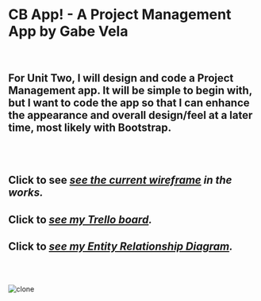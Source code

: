 # CB App! - A Project Management App by Gabe Vela

<br>

## For Unit Two, I will design and code a Project Management app. It will be simple to begin with, but I want to code the app so that I can enhance the appearance and overall design/feel at a later time, most likely with Bootstrap.
<br><br>

## Click to see <em><a href="https://lucid.app/lucidspark/36aa690e-b7b8-4191-907b-5125563714af/edit?invitationId=inv_2c51c34b-de00-4f02-be1f-ad6d280c6e17">see the current wireframe</a> in the works.</em> 

## Click to <em><a href="https://trello.com/invite/b/tBP2QxLy/337f4545e7152dd26d38970953fa619e/project-2-ga-sei">see my Trello board</a>.</em>

## Click to <em><a href="https://lucid.app/lucidchart/3c66bc3b-1fe1-43e1-a841-64126041ef4e/edit?invitationId=inv_9aec31c3-1b09-4417-9655-d2ee9219eef8">see my Entity Relationship Diagram</a>.</em>

<br><br>

![clone](https://imgur.com/57s8NLB.png)

<br>

<!-- ![clone](https://imgur.com/2EW6FiG.png) -->

<br>

<!-- <br>

### Images, vectors. <em><a href="https://www.vecteezy.com/free-vector/deep-ocean">Credits</a>.</em>
### Audio, music. <em><a href="https://www.zapsplat.com/">Credits</a>.</em>

<br><br>

## Welcome to my ReadMe File! Before we begin, please take a few minutes to enjoy the <em><a href="https://www.youtube.com/watch?v=BX3bN5YeiQs">Jaws Theme Song </a> on Youtube.</em> 

<br><br>

![clone](https://imgur.com/O2VXPV5.png)

<br><br>

## Shark Attack is a version of the classic "Hangman" word guessing game. In Shark Attack, the player has 4 opportunities to guess the secret "ocean animal" inspired word, regardless of the word length.

<br>

### Play Shark Attack now! <em><a href="https://gabevela.github.io/sei-project-one/indexMain.html">Click here</a>.</em> 

### Link to the project's GitHub repo can be found <em><a href="https://github.com/gabevela/sei-project-one">here</a>.</em>

### Project # 1 code review and requirements can be found <em><a href="https://git.generalassemb.ly/sei-toronto/sei-flex-49/blob/master/project-1/project-1-requirements.md">here</a>.</em> 

<br><br>

![clone](https://imgur.com/uInYrtk.png)

<br><br>

So, what inspired me to design and develop this simple game and add a twist to the theme? Well, I love swimming in open water but I'm terrified of the creatures that lurk beneath the surface!  

<br>

So here we have it...

<br>

### The very first sketch of the game page which I then scrapped and added the "ocean" theme:

<br>

![clone](https://imgur.com/RzELRxj.jpeg)

<br><br>


And also...

<br>

### The flowchart that I made using the first sketch:

<br>

![clone](https://imgur.com/DWfqqi2.jpeg)

<br><br>

### ...And the final product:

<br>

![clone](https://imgur.com/Oc1x4Pj.jpeg)

<br><br>

# Ready to Play? 

## Step-by-step instructions

<br><br>

### 1. Remember how to play "Hangman"?. 
<br>

### 2. Shark Attack follows the same rules!

<br>

### 3. Press the "Load Game" button, then "Start Game" button on the screen.

<br>

### 4. If you press the letter buttons that match the spelling of the secret word, then you may play again. If you fail to do so, then please leave the room immediately leaving all personal belongings behind!

<br>


### 5. You may withdraw from playing the game at this point if you do not accept these terms.

<br>

## If you think you are prepared to play, then press <a href="https://gabevela.github.io/sei-project-one/indexMain.html">START</a> and may the odds be ever in your favor.</em> 


<br><br><br><br>

# Technologies used to make this project

### We relied on the following tech to make this magic happen:

<br>

1. HTML
2. CSS
3. JavaScript

<br><br><br><br>

# Alpha version 2.327.4.9 (icebox version)

## Parachute Cord Cutting Version! <a href="https://imgur.com/CE31Wk6">here</a>.</em> 

<br>

### Alpha version to be released early summer of 2043!

<br>

#### Features include:

<br>

1. Over 2,500 meters of free fall!
2. Play with your friends, even if they are across the livingroom from you - connect via USB Cable up to 3 players!
3. Bundle and save - order today 3 or more annual memberships and get a 1% discount on your next order of 3 annual memberships. 
4. Shareable link available for this post to spread the news with all your friends.

<br><br><br>

# SUPPORT YOUR LOCAL ASPIRING DEVELOPERS!

## Donate today, you can do so <a href="https://www.gofundme.com/en-ca/start/education-fundraising">here</a>!</em> 

### Donations starting as low as $500 USD weekly!

### Subscribe to weekly donations and receive a $25 USD coupon for your next purchase of $3,000.00 USD or more! -->
